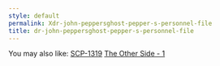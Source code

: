 ```yaml
---
style: default
permalink: Xdr-john-peppersghost-pepper-s-personnel-file
title: dr-john-peppersghost-pepper-s-personnel-file
---
```

You may also like:
[SCP-1319](http://scp-wiki.net/scp-1319)
[The Other Side - 1](http://scp-wiki.net/the-other-side)